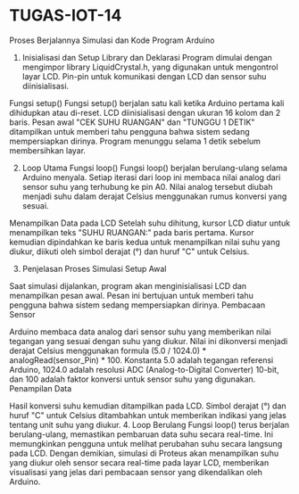 # TUGAS-IOT-14

Proses Berjalannya Simulasi dan Kode Program Arduino
1. Inisialisasi dan Setup
Library dan Deklarasi
Program dimulai dengan mengimpor library LiquidCrystal.h, yang digunakan untuk mengontrol layar LCD.
Pin-pin untuk komunikasi dengan LCD dan sensor suhu diinisialisasi.

Fungsi setup()
Fungsi setup() berjalan satu kali ketika Arduino pertama kali dihidupkan atau di-reset.
LCD diinisialisasi dengan ukuran 16 kolom dan 2 baris.
Pesan awal "CEK SUHU RUANGAN" dan "TUNGGU 1 DETIK" ditampilkan untuk memberi tahu pengguna bahwa sistem sedang mempersiapkan dirinya.
Program menunggu selama 1 detik sebelum membersihkan layar.

2. Loop Utama
Fungsi loop()
Fungsi loop() berjalan berulang-ulang selama Arduino menyala.
Setiap iterasi dari loop ini membaca nilai analog dari sensor suhu yang terhubung ke pin A0.
Nilai analog tersebut diubah menjadi suhu dalam derajat Celsius menggunakan rumus konversi yang sesuai.

Menampilkan Data pada LCD
Setelah suhu dihitung, kursor LCD diatur untuk menampilkan teks "SUHU RUANGAN:" pada baris pertama.
Kursor kemudian dipindahkan ke baris kedua untuk menampilkan nilai suhu yang diukur, diikuti oleh simbol derajat (°) dan huruf "C" untuk Celsius.

3. Penjelasan Proses Simulasi
Setup Awal

Saat simulasi dijalankan, program akan menginisialisasi LCD dan menampilkan pesan awal.
Pesan ini bertujuan untuk memberi tahu pengguna bahwa sistem sedang mempersiapkan dirinya.
Pembacaan Sensor

Arduino membaca data analog dari sensor suhu yang memberikan nilai tegangan yang sesuai dengan suhu yang diukur.
Nilai ini dikonversi menjadi derajat Celsius menggunakan formula (5.0 / 1024.0) * analogRead(sensor_Pin) * 100. Konstanta 5.0 adalah tegangan referensi Arduino, 1024.0 adalah resolusi ADC (Analog-to-Digital Converter) 10-bit, dan 100 adalah faktor konversi untuk sensor suhu yang digunakan.
Penampilan Data

Hasil konversi suhu kemudian ditampilkan pada LCD.
Simbol derajat (°) dan huruf "C" untuk Celsius ditambahkan untuk memberikan indikasi yang jelas tentang unit suhu yang diukur.
4. Loop Berulang
Fungsi loop() terus berjalan berulang-ulang, memastikan pembaruan data suhu secara real-time.
Ini memungkinkan pengguna untuk melihat perubahan suhu secara langsung pada LCD.
Dengan demikian, simulasi di Proteus akan menampilkan suhu yang diukur oleh sensor secara real-time pada layar LCD, memberikan visualisasi yang jelas dari pembacaan sensor yang dikendalikan oleh Arduino.
